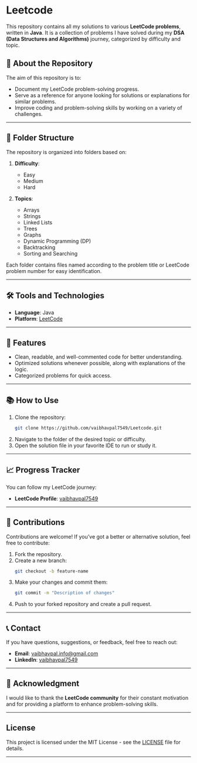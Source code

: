 # Leetcode  

This repository contains all my solutions to various **LeetCode problems**, written in **Java**. It is a collection of problems I have solved during my **DSA (Data Structures and Algorithms)** journey, categorized by difficulty and topic.  

## 🚀 About the Repository  
The aim of this repository is to:  
- Document my LeetCode problem-solving progress.  
- Serve as a reference for anyone looking for solutions or explanations for similar problems.  
- Improve coding and problem-solving skills by working on a variety of challenges.  

---

## 📁 Folder Structure  
The repository is organized into folders based on:  

1. **Difficulty**:  
   - Easy  
   - Medium  
   - Hard  

2. **Topics**:  
   - Arrays  
   - Strings  
   - Linked Lists  
   - Trees  
   - Graphs  
   - Dynamic Programming (DP)  
   - Backtracking  
   - Sorting and Searching  

Each folder contains files named according to the problem title or LeetCode problem number for easy identification.

---

## 🛠️ Tools and Technologies  
- **Language**: Java  
- **Platform**: [LeetCode](https://leetcode.com/vaibhavpal7549)  

---

## 🌟 Features  
- Clean, readable, and well-commented code for better understanding.  
- Optimized solutions whenever possible, along with explanations of the logic.  
- Categorized problems for quick access.  

---

## 📚 How to Use  
1. Clone the repository:  
   ```bash  
   git clone https://github.com/vaibhavpal7549/Leetcode.git  
   ```  
2. Navigate to the folder of the desired topic or difficulty.  
3. Open the solution file in your favorite IDE to run or study it.  

---

## 📈 Progress Tracker  
You can follow my LeetCode journey:  
- **LeetCode Profile**: [vaibhavpal7549](https://www.leetcode.com/vaibhavpal7549)  

---

## 🤝 Contributions  
Contributions are welcome! If you’ve got a better or alternative solution, feel free to contribute:  
1. Fork the repository.  
2. Create a new branch:  
   ```bash  
   git checkout -b feature-name  
   ```  
3. Make your changes and commit them:  
   ```bash  
   git commit -m "Description of changes"  
   ```  
4. Push to your forked repository and create a pull request.  

---

## 📞 Contact  
If you have questions, suggestions, or feedback, feel free to reach out:  
- **Email**: [vaibhavpal.info@gmail.com](mailto:vaibhavpal.info@gmail.com)  
- **LinkedIn**: [vaibhavpal7549](https://www.linkedin.com/in/vaibhavpal7549)  

---

## 🌟 Acknowledgment  
I would like to thank the **LeetCode community** for their constant motivation and for providing a platform to enhance problem-solving skills.  

---


## License  
This project is licensed under the MIT License - see the [LICENSE](LICENSE) file for details.

---
